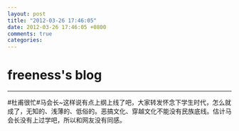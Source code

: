 ```yaml
---
layout: post
title: "2012-03-26 17:46:05"
date: 2012-03-26 17:46:05 +0800
comments: true
categories: 
---
```


# freeness's blog

----------

>
\#杜甫很忙\#马会长~这样说有点上纲上线了吧，大家转发怀念下学生时代，怎么就成了，无知的、浅薄的、低俗的。恶搞文化、穿越文化不能没有民族底线。估计马会长没有上过学吧，所以和网友没有同感。